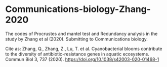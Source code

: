 # Communications-biology-Zhang-2020
The codes of Procrustes and mantel test and Redundancy analysis in the study by Zhang et al (2020).
Submitting to Communications biology.

Cite as:
Zhang, Q., Zhang, Z., Lu, T. et al. Cyanobacterial blooms contribute to the diversity of antibiotic-resistance genes in aquatic ecosystems. Commun Biol 3, 737 (2020). https://doi.org/10.1038/s42003-020-01468-1
